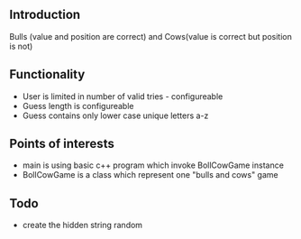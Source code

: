 <h2>Introduction</h2>
Bulls (value and position are correct) and Cows(value is correct but position is not)


<h2>Functionality</h2>
<ul>
<li>User is limited in number of valid tries - configureable</li>
<li>Guess length is configureable</li>
<li>Guess contains only lower case unique letters a-z</li>
</ul>

<h2>Points of interests</h2>
<ul>
<li>main is using basic c++ program which invoke BollCowGame instance</li>
<li>BollCowGame is a class which represent one "bulls and cows" game</li>
</ul>


<h2>Todo</h2>
<ul>
<li>create the hidden string random</li>
</ul>